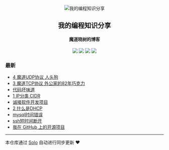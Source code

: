 <p align="center"><img alt="我的编程知识分享" src="https://static.b3log.org/images/brand/solo-32.png"></p><h2 align="center">
我的编程知识分享
</h2>

<h4 align="center">魔道晓树的博客</h4>
<p align="center"><a title="我的编程知识分享" target="_blank" href="https://github.com/xiehurricane/solo-blog"><img src="https://img.shields.io/github/last-commit/xiehurricane/solo-blog.svg?style=flat-square&color=FF9900"></a>
<a title="GitHub repo size in bytes" target="_blank" href="https://github.com/xiehurricane/solo-blog"><img src="https://img.shields.io/github/repo-size/xiehurricane/solo-blog.svg?style=flat-square"></a>
<a title="Solo Version" target="_blank" href="https://github.com/b3log/solo/releases"><img src="https://img.shields.io/badge/solo-3.6.2-f1e05a.svg?style=flat-square&color=blueviolet"></a>
<a title="Hits" target="_blank" href="https://github.com/b3log/hits"><img src="https://hits.b3log.org/xiehurricane/solo-blog.svg"></a></p>

### 最新

* [4 魔道UDP协议 人头狗](https://xfield.xyz/articles/2019/11/05/1572940548851.html)
* [3 魔道TCP协议 外公家的82年巧克力](https://xfield.xyz/articles/2019/11/03/1572776711190.html)
* [代码坏味道](https://xfield.xyz/articles/2019/10/31/1572517450459.html)
* [1 IP分类 CIDR](https://xfield.xyz/articles/2019/10/28/1572257001787.html)
* [诚接软件开发项目](https://xfield.xyz/articles/2019/10/28/1572256722987.html)
* [2 什么是DHCP](https://xfield.xyz/articles/2019/10/28/1572255006532.html)
* [mysql时间错误](https://xfield.xyz/articles/2019/06/24/1561349717506.html)
* [ssh短时间断开](https://xfield.xyz/articles/2019/06/23/1561278630204.html)
* [我在 GitHub 上的开源项目](https://xfield.xyz/my-github-repos)



---

本仓库通过 [Solo](https://github.com/b3log/solo) 自动进行同步更新 ❤️ 